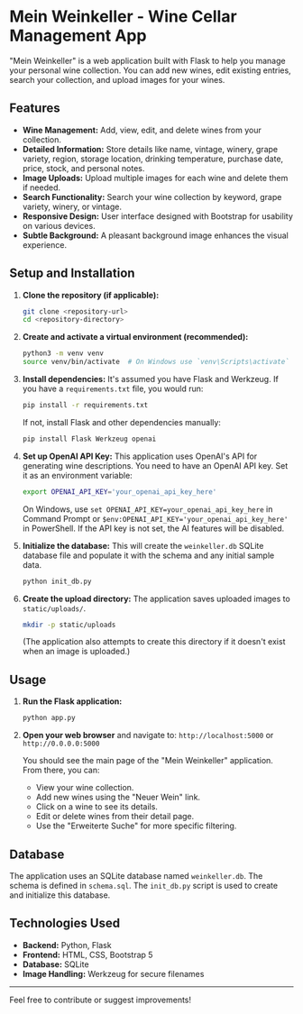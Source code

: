 # Mein Weinkeller - Wine Cellar Management App

"Mein Weinkeller" is a web application built with Flask to help you manage your personal wine collection. You can add new wines, edit existing entries, search your collection, and upload images for your wines.

## Features

*   **Wine Management:** Add, view, edit, and delete wines from your collection.
*   **Detailed Information:** Store details like name, vintage, winery, grape variety, region, storage location, drinking temperature, purchase date, price, stock, and personal notes.
*   **Image Uploads:** Upload multiple images for each wine and delete them if needed.
*   **Search Functionality:** Search your wine collection by keyword, grape variety, winery, or vintage.
*   **Responsive Design:** User interface designed with Bootstrap for usability on various devices.
*   **Subtle Background:** A pleasant background image enhances the visual experience.

## Setup and Installation

1.  **Clone the repository (if applicable):**
    ```bash
    git clone <repository-url>
    cd <repository-directory>
    ```

2.  **Create and activate a virtual environment (recommended):**
    ```bash
    python3 -m venv venv
    source venv/bin/activate  # On Windows use `venv\Scripts\activate`
    ```

3.  **Install dependencies:**
    It's assumed you have Flask and Werkzeug. If you have a `requirements.txt` file, you would run:
    ```bash
    pip install -r requirements.txt 
    ```
    If not, install Flask and other dependencies manually:
    ```bash
    pip install Flask Werkzeug openai
    ```

4.  **Set up OpenAI API Key:**
    This application uses OpenAI's API for generating wine descriptions. You need to have an OpenAI API key.
    Set it as an environment variable:
    ```bash
    export OPENAI_API_KEY='your_openai_api_key_here'
    ```
    On Windows, use `set OPENAI_API_KEY=your_openai_api_key_here` in Command Prompt or `$env:OPENAI_API_KEY='your_openai_api_key_here'` in PowerShell.
    If the API key is not set, the AI features will be disabled.

5.  **Initialize the database:**
    This will create the `weinkeller.db` SQLite database file and populate it with the schema and any initial sample data.
    ```bash
    python init_db.py
    ```

5.  **Create the upload directory:**
    The application saves uploaded images to `static/uploads/`.
    ```bash
    mkdir -p static/uploads
    ```
    (The application also attempts to create this directory if it doesn't exist when an image is uploaded.)

## Usage

1.  **Run the Flask application:**
    ```bash
    python app.py
    ```

2.  **Open your web browser** and navigate to:
    `http://localhost:5000` or `http://0.0.0.0:5000`

    You should see the main page of the "Mein Weinkeller" application. From there, you can:
    *   View your wine collection.
    *   Add new wines using the "Neuer Wein" link.
    *   Click on a wine to see its details.
    *   Edit or delete wines from their detail page.
    *   Use the "Erweiterte Suche" for more specific filtering.

## Database

The application uses an SQLite database named `weinkeller.db`. The schema is defined in `schema.sql`.
The `init_db.py` script is used to create and initialize this database.

## Technologies Used

*   **Backend:** Python, Flask
*   **Frontend:** HTML, CSS, Bootstrap 5
*   **Database:** SQLite
*   **Image Handling:** Werkzeug for secure filenames

---

Feel free to contribute or suggest improvements!
